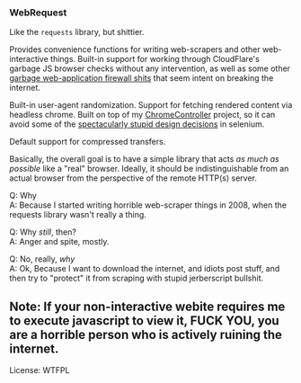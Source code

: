 ### WebRequest

Like the `requests` library, but shittier.

Provides convenience functions for writing web-scrapers and other web-interactive
things. Built-in support for working through CloudFlare's garbage JS browser
checks without any intervention, as well as some other [garbage web-application 
firewall shits](https://sucuri.net/website-firewall/) that seem intent on 
breaking the internet.

Built-in user-agent randomization. Support for fetching rendered content via 
headless chrome. Built on top of my [ChromeController](https://github.com/fake-name/ChromeController) 
project, so it can avoid some of the [spectacularly stupid design 
decisions](https://github.com/seleniumhq/selenium-google-code-issue-archive/issues/141) in selenium.

Default support for compressed transfers. 

Basically, the overall goal is to have a simple library that acts *as much as 
possible* like a "real" browser. Ideally, it should be indistinguishable from 
an actual browser from the perspective of the remote HTTP(s) server.

Q: Why  
A: Because I started writing horrible web-scraper things in 2008, when the 
requests library wasn't really a thing.  

Q: Why *still*, then?  
A: Anger and spite, mostly.  

Q: No, really, *why*  
A: Ok, Because I want to download the internet, and idiots post stuff, and then
    try to "protect" it from scraping with stupid jerberscript bullshit.

## Note: If your non-interactive webite requires me to execute javascript to view it, FUCK YOU, you are a horrible person who is actively ruining the internet.

License:
WTFPL



